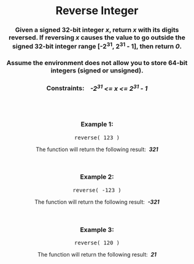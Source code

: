 <div align = "center">

# Reverse Integer

</div>

<div align = "center">

<h3>Given a signed 32-bit integer <em>x</em>, return <em>x</em> with its digits reversed. If reversing <em>x</em> causes the value to go outside the signed 32-bit integer range [-2<sup>31</sup>, 2<sup>31</sup> - 1], then return <em>0</em>.</h3>

<h3>Assume the environment does not allow you to store 64-bit integers (signed or unsigned).</h3>

<h3>Constraints: &nbsp;&nbsp; <em>-2<sup>31</sup> <= x <= 2<sup>31</sup> - 1</em></h3>

<br>
<br>

<h3>Example 1:</h3>

<pre>reverse(&nbsp;123&nbsp;)</pre>

<p>The function will return the following result: &nbsp;<em><strong>321</strong></em></p>

<br>

<h3>Example 2:</h3>

<pre>reverse(&nbsp;-123&nbsp;)</pre>

<p>The function will return the following result: &nbsp;<em><strong>-321</strong></em></p>

<br>

<h3>Example 3:</h3>

<pre>reverse(&nbsp;120&nbsp;)</pre>

<p>The function will return the following result: &nbsp;<em><strong>21</strong></em></p>

</div>

